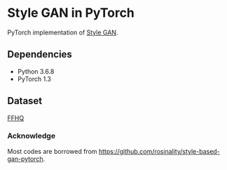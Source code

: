 # Style GAN in PyTorch

PyTorch implementation of [Style GAN](https://arxiv.org/abs/1812.04948).

## Dependencies

- Python 3.6.8
- PyTorch 1.3

## Dataset

[FFHQ](https://github.com/NVlabs/ffhq-dataset)

### Acknowledge

Most codes are borrowed from https://github.com/rosinality/style-based-gan-pytorch.